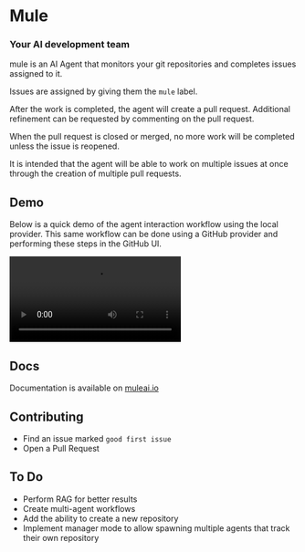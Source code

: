 # Mule

### Your AI development team

mule is an AI Agent that monitors your git repositories and completes issues assigned to it.

Issues are assigned by giving them the `mule` label.

After the work is completed, the agent will create a pull request. Additional refinement can be requested by commenting on the pull request.

When the pull request is closed or merged, no more work will be completed unless the issue is reopened.

It is intended that the agent will be able to work on multiple issues at once through the creation of multiple pull requests.

## Demo

Below is a quick demo of the agent interaction workflow using the local provider. This same workflow can be done using a GitHub provider and performing these steps in the GitHub UI.

<video src="https://storage.googleapis.com/mule-storage/devteam-local-demo.webm.mov"></video>

## Docs

Documentation is available on [muleai.io](https://muleai.io/docs)

## Contributing

* Find an issue marked `good first issue`
* Open a Pull Request

## To Do

* Perform RAG for better results
* Create multi-agent workflows
* Add the ability to create a new repository
* Implement manager mode to allow spawning multiple agents that track their own repository 

